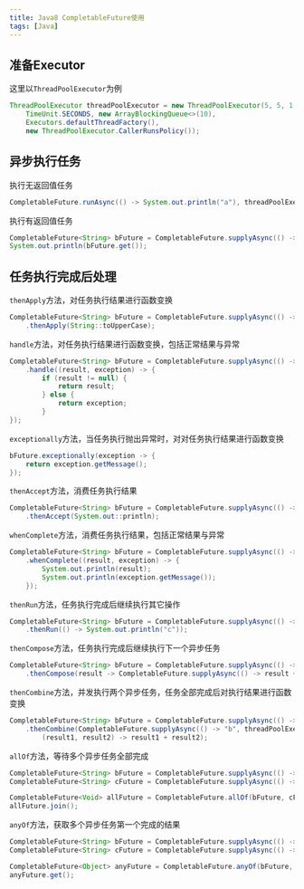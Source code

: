 ```yaml
---
title: Java8 CompletableFuture使用
tags: [Java]
---
```


## 准备Executor

这里以`ThreadPoolExecutor`为例

```java
ThreadPoolExecutor threadPoolExecutor = new ThreadPoolExecutor(5, 5, 1,
    TimeUnit.SECONDS, new ArrayBlockingQueue<>(10),
    Executors.defaultThreadFactory(),
    new ThreadPoolExecutor.CallerRunsPolicy());
```

## 异步执行任务

执行无返回值任务

```java
CompletableFuture.runAsync(() -> System.out.println("a"), threadPoolExecutor);
```

执行有返回值任务

```java
CompletableFuture<String> bFuture = CompletableFuture.supplyAsync(() -> "b", threadPoolExecutor);  
System.out.println(bFuture.get());
```

## 任务执行完成后处理

`thenApply`方法，对任务执行结果进行函数变换

```java
CompletableFuture<String> bFuture = CompletableFuture.supplyAsync(() -> "b", threadPoolExecutor)
    .thenApply(String::toUpperCase);
```

`handle`方法，对任务执行结果进行函数变换，包括正常结果与异常

```java
CompletableFuture<String> bFuture = CompletableFuture.supplyAsync(() -> "b", threadPoolExecutor)
    .handle((result, exception) -> {  
        if (result != null) {  
            return result;  
        } else {  
            return exception;  
        }  
});
```

`exceptionally`方法，当任务执行抛出异常时，对对任务执行结果进行函数变换

```java
bFuture.exceptionally(exception -> {  
    return exception.getMessage();  
});
```

`thenAccept`方法，消费任务执行结果

```java
CompletableFuture<String> bFuture = CompletableFuture.supplyAsync(() -> "b", threadPoolExecutor)
    .thenAccept(System.out::println);
```

`whenComplete`方法，消费任务执行结果，包括正常结果与异常

```java
CompletableFuture<String> bFuture = CompletableFuture.supplyAsync(() -> "b", threadPoolExecutor)
    .whenComplete((result, exception) -> {  
        System.out.println(result);
        System.out.println(exception.getMessage());
    });
```

`thenRun`方法，任务执行完成后继续执行其它操作

```java
CompletableFuture<String> bFuture = CompletableFuture.supplyAsync(() -> "b", threadPoolExecutor)
    .thenRun(() -> System.out.println("c"));
```

`thenCompose`方法，任务执行完成后继续执行下一个异步任务

```java
CompletableFuture<String> bFuture = CompletableFuture.supplyAsync(() -> "b", threadPoolExecutor)
    .thenCompose(result -> CompletableFuture.supplyAsync(() -> result + "b", threadPoolExecutor));
```

`thenCombine`方法，并发执行两个异步任务，任务全部完成后对执行结果进行函数变换

```java
CompletableFuture<String> bFuture = CompletableFuture.supplyAsync(() -> "b", threadPoolExecutor)
    .thenCombine(CompletableFuture.supplyAsync(() -> "b", threadPoolExecutor),
        (result1, result2) -> result1 + result2);
```

`allOf`方法，等待多个异步任务全部完成

```java
CompletableFuture<String> bFuture = CompletableFuture.supplyAsync(() -> "b", threadPoolExecutor);
CompletableFuture<String> cFuture = CompletableFuture.supplyAsync(() -> "c", threadPoolExecutor);

CompletableFuture<Void> allFuture = CompletableFuture.allOf(bFuture, cFuture);  
allFuture.join();
```

`anyOf`方法，获取多个异步任务第一个完成的结果

```java
CompletableFuture<String> bFuture = CompletableFuture.supplyAsync(() -> "b", threadPoolExecutor);
CompletableFuture<String> cFuture = CompletableFuture.supplyAsync(() -> "c", threadPoolExecutor);

CompletableFuture<Object> anyFuture = CompletableFuture.anyOf(bFuture, cFuture);  
anyFuture.get();
```
